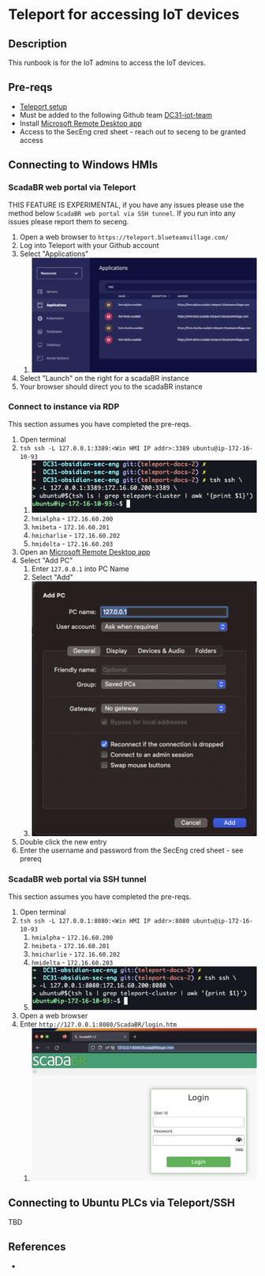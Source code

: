 # Teleport for accessing IoT devices
## Description
This runbook is for the IoT admins to access the IoT devices.

## Pre-reqs
* [Teleport setup](docs/teleport_setup_login_runbook.md)
* Must be added to the following Github team [DC31-iot-team](https://github.com/orgs/blueteamvillage/teams/dc31-iot-team/members)
* Install [Microsoft Remote Desktop app](https://www.microsoft.com/store/apps/9wzdncrfj3ps)
* Access to the SecEng cred sheet - reach out to seceng to be granted access

## Connecting to Windows HMIs

### ScadaBR web portal via Teleport
THIS FEATURE IS EXPERIMENTAL, if you have any issues please use the method below `ScadaBR web portal via SSH tunnel`. If you run into any issues please report them to seceng.

1. Open a web browser to `https://teleport.blueteamvillage.com/`
1. Log into Teleport with your Github account
1. Select "Applications"
    1. ![teleport_app_scadabr](../.img/teleport_app_scadabr.png)
1. Select "Launch" on the right for a scadaBR instance
1. Your browser should direct you to the scadaBR instance


### Connect to instance via RDP
This section assumes you have completed the pre-reqs.

1. Open terminal
1. `tsh ssh -L 127.0.0.1:3389:<Win HMI IP addr>:3389 ubuntu@ip-172-16-10-93`
    1. ![teleport_ssh_tunnel_rdp](../.img/teleport_ssh_tunnel_rdp.png)
    1. `hmialpha` - `172.16.60.200`
    1. `hmibeta` - `172.16.60.201`
    1. `hmicharlie` - `172.16.60.202`
    1. `hmidelta` - `172.16.60.203`
1. Open an [Microsoft Remote Desktop app](https://www.microsoft.com/store/apps/9wzdncrfj3ps)
1. Select "Add PC"
    1. Enter `127.0.0.1` into PC Name
    1. Select "Add"
    1. ![remote_desktop_add_pc](../.img/remote_desktop_add_pc.png)
1. Double click the new entry
1. Enter the username and password from the SecEng cred sheet - see prereq


### ScadaBR web portal via SSH tunnel
This section assumes you have completed the pre-reqs.

1. Open terminal
1. `tsh ssh -L 127.0.0.1:8080:<Win HMI IP addr>:8080 ubuntu@ip-172-16-10-93`
    1. `hmialpha` - `172.16.60.200`
    1. `hmibeta` - `172.16.60.201`
    1. `hmicharlie` - `172.16.60.202`
    1. `hmidelta` - `172.16.60.203`
    1. ![teleport_ssh_tunnel_scadabr](../.img/teleport_ssh_tunnel_scadabr.png)
1. Open a web browser
1. Enter `http://127.0.0.1:8080/ScadaBR/login.htm`
    1. ![teleport_ssh_tunnel_webui](../.img/teleport_ssh_tunnel_webui.png)



## Connecting to Ubuntu PLCs via Teleport/SSH
TBD

## References
* []()
